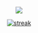 <p align="center">
  <a href="https://github.com/DenverCoder1/readme-typing-svg"><img src="https://readme-typing-svg.herokuapp.com/?lines=from%20github%20import%20Raja58%20;Experienced%20UI%2FUX%20Designer;10%2B%20years%20of%20coding%20experience;Always%20learning%20new%20things&font=Fira%20Code&center=true&width=440&height=45&color=f75c7e&vCenter=true&size=22"></a>
</p>

<p align="center">
  <a href="https://github.com/Raja58">
    <img title="🔥 Get streak stats for your profile at git.io/streak-stats" alt="streak" src="https://github-readme-streak-stats.herokuapp.com/?user=Raja58&theme=monokai-metallian&hide_border=true"/>
  </a>
</p>
